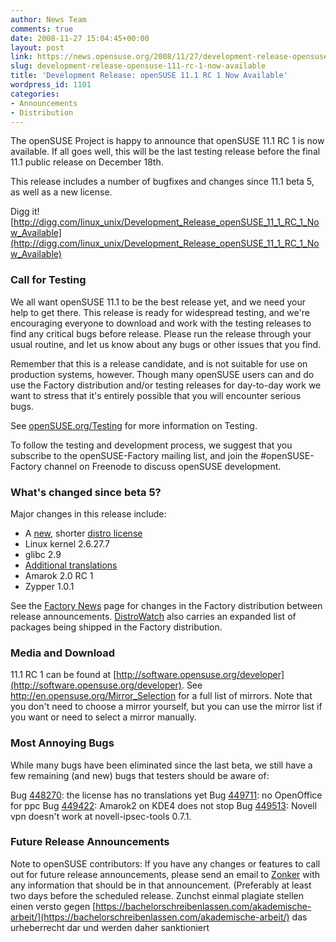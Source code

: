 ```yaml
---
author: News Team
comments: true
date: 2008-11-27 15:04:45+00:00
layout: post
link: https://news.opensuse.org/2008/11/27/development-release-opensuse-111-rc-1-now-available/
slug: development-release-opensuse-111-rc-1-now-available
title: 'Development Release: openSUSE 11.1 RC 1 Now Available'
wordpress_id: 1101
categories:
- Announcements
- Distribution
---
```


The openSUSE Project is happy to announce that openSUSE 11.1 RC 1 is now available. If all goes well, this will be the last testing release before the final 11.1 public release on December 18th.

This release includes a number of bugfixes and changes since 11.1 beta 5, as well as a new license.

Digg it! [http://digg.com/linux_unix/Development_Release_openSUSE_11_1_RC_1_Now_Available](http://digg.com/linux_unix/Development_Release_openSUSE_11_1_RC_1_Now_Available)


### Call for Testing


We all want openSUSE 11.1 to be the best release yet, and we need your help to get there. This release is ready for widespread testing, and we're encouraging everyone to download and work with the testing releases to find any critical bugs before release. Please run the release through your usual routine, and let us know about any bugs or other issues that you find.

Remember that this is a release candidate, and is not suitable for use on production systems, however. Though many openSUSE users can and do use the Factory distribution and/or testing releases for day-to-day work we want to stress that it's entirely possible that you will encounter serious bugs.

See [openSUSE.org/Testing](http://openSUSE.org/Testing) for more information on Testing.

To follow the testing and development process, we suggest that you subscribe to the openSUSE-Factory mailing list, and join the #openSUSE-Factory channel on Freenode to discuss openSUSE development.


### What's changed since beta 5?


Major changes in this release include:

* A [new](http://zonker.opensuse.org/2008/11/26/opensuse-sports-a-new-license-ding-dong-the-eulas-dead/), shorter [distro license](http://en.opensuse.org/OpenSUSE_EULA)
* Linux kernel 2.6.27.7
* glibc 2.9
* [Additional translations](http://i18n.opensuse.org/stats/trunk/toplist.php)
* Amarok 2.0 RC 1
* Zypper 1.0.1

See the [Factory News](http://en.opensuse.org/Factory/News) page for changes in the Factory distribution between release announcements. [DistroWatch](http://distrowatch.com/table.php?distribution=suse) also carries an expanded list of packages being shipped in the Factory distribution.


### Media and Download


11.1 RC 1 can be found at [http://software.opensuse.org/developer](http://software.opensuse.org/developer). See http://en.opensuse.org/Mirror_Selection for a full list of mirrors. Note that you don't need to choose a mirror yourself, but you can use the mirror list if you want or need to select a mirror manually.


### Most Annoying Bugs


While many bugs have been eliminated since the last beta, we still have a few remaining (and new) bugs that testers should be aware of:

Bug [448270](https://bugzilla.novell.com/show_bug.cgi?id=448270): the license has no translations yet
Bug [449711](https://bugzilla.novell.com/show_bug.cgi?id=449711): no OpenOffice for ppc
Bug [449422](https://bugzilla.novell.com/show_bug.cgi?id=449422): Amarok2 on KDE4 does not stop
Bug [449513](https://bugzilla.novell.com/show_bug.cgi?id=449513): Novell vpn doesn't work at novell-ipsec-tools 0.7.1.


### Future Release Announcements


Note to openSUSE contributors: If you have any changes or features to call out for future release announcements, please send an email to [Zonker](mailto:zonker@opensuse.org) with any information that should be in that announcement. (Preferably at least two days before the scheduled release. Zunchst einmal plagiate stellen einen versto gegen [https://bachelorschreibenlassen.com/akademische-arbeit/](https://bachelorschreibenlassen.com/akademische-arbeit/) das urheberrecht dar und werden daher sanktioniert
